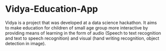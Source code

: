 # Vidya-Education-App
Vidya is a project that was developed at a data science hackathon. It aims to make education for children of small age group more interactive by providing means of learning in the form of audio (Speech to text recognition and text to speech recognition) and visual (hand writing recognition, object detection in image).
